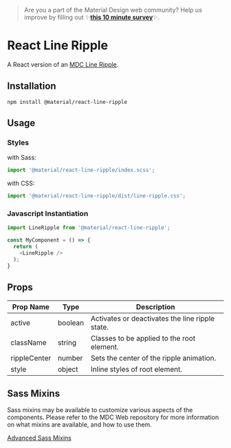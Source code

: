 >  Are you a part of the Material Design web community? Help us improve by filling out ✨**<a href='https://bit.ly/materialwebsurvey'>this 10 minute survey</a>**✨.

# React Line Ripple

A React version of an [MDC Line Ripple](https://github.com/material-components/material-components-web/tree/master/packages/mdc-line-ripple).

## Installation

```
npm install @material/react-line-ripple
```

## Usage

### Styles

with Sass:
```js
import '@material/react-line-ripple/index.scss';
```

with CSS:
```js
import '@material/react-line-ripple/dist/line-ripple.css';
```

### Javascript Instantiation

```js
import LineRipple from '@material/react-line-ripple';

const MyComponent = () => {
  return (
    <LineRipple />
  );
}
```

## Props

Prop Name | Type | Description
--- | --- | ---
active | boolean | Activates or deactivates the line ripple state.
className | string | Classes to be applied to the root element.
rippleCenter | number | Sets the center of the ripple animation.
style | object | Inline styles of root element.

## Sass Mixins

Sass mixins may be available to customize various aspects of the components. Please refer to the
MDC Web repository for more information on what mixins are available, and how to use them.

[Advanced Sass Mixins](https://github.com/material-components/material-components-web/blob/master/packages/mdc-line-ripple/README.md#sass-mixins)
